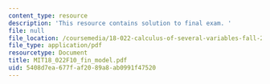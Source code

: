 ```yaml
---
content_type: resource
description: 'This resource contains solution to final exam. '
file: null
file_location: /coursemedia/18-022-calculus-of-several-variables-fall-2010/5408d7ea677faf2089a8ab0991f47520_MIT18_022F10_fin_model.pdf
file_type: application/pdf
resourcetype: Document
title: MIT18_022F10_fin_model.pdf
uid: 5408d7ea-677f-af20-89a8-ab0991f47520
---
```

